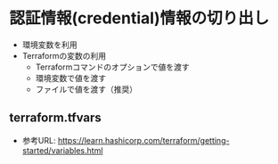 # 認証情報(credential)情報の切り出し
- 環境変数を利用
- Terraformの変数の利用
  - Terraformコマンドのオプションで値を渡す
  - 環境変数で値を渡す
  - ファイルで値を渡す（推奨）
  
## terraform.tfvars
- 参考URL: https://learn.hashicorp.com/terraform/getting-started/variables.html
